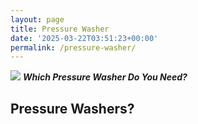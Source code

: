 ```yaml
---
layout: page
title: Pressure Washer
date: '2025-03-22T03:51:23+00:00'
permalink: /pressure-washer/
---
```


![](/assets/img//)
***Which Pressure Washer Do You Need?***
## Pressure Washers?